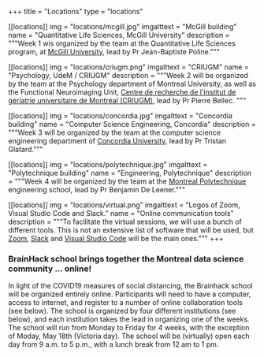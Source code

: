 +++
title = "Locations"
type = "locations"

[[locations]]
  img = "locations/mcgill.jpg"
  imgalttext = "McGill building"
  name = "Quantitative Life Sciences, McGill University"
  description = """Week 1 wis organized by the team at the Quantitative Life Sciences program, at [McGill University](https://mcgill.ca), lead by Pr Jean-Baptiste Poline."""  

[[locations]]
  img = "locations/criugm.png"
  imgalttext = "CRIUGM"
  name = "Psychology, UdeM / CRIUGM"
  description = """Week 2 will be organized by the team at the Psychology department of Montreal University, as well as the Functional Neuroimaging Unit, [Centre de recherche de l'institut de gériatrie universitaire de Montréal (CRIUGM)](https://www.criugm.qc.ca/fr/contact.html), lead by Pr Pierre Bellec.
"""

[[locations]]
  img = "locations/concordia.jpg"
  imgalttext = "Concordia building"
  name = "Computer Science Engineering, Concordia"
  description = """Week 3 will be organized by the team at the computer science engineering department of [Concordia University](https://www.concordia.ca/), lead by Pr Tristan Glatard."""

[[locations]]
  img = "locations/polytechnique.jpg"
  imgalttext = "Polytechnique building"
  name = "Engineering, Polytechnique"
  description = """Week 4 will be organized by the team at the [Montreal Polytechnique](https://www.polymtl.ca/) engineering school, lead by Pr Benjamin De Leener."""

[[locations]]
  img = "locations/virtual.png"
  imgalttext = "Logos of Zoom, Visual Studio Code and Slack."
  name = "Online communication tools"
  description = """To facilitate the virtual sessions, we will use a bunch of different tools. This is not an extensive list of software that will be used, but [Zoom](https://zoom.us), [Slack](https://slack.com) and [Visual Studio Code](https://code.visualstudio.com/) will be the main ones."""
+++

### BrainHack school brings together the Montreal data science community ... online!

In light of the COVID19 measures of social distancing, the Brainhack school will be organized entirely online. Participants will need to have a computer, access to internet, and register to a number of online collaboration tools (see below). The school is organized by four different institutions (see below), and each institution takes the lead in organizing one of the weeks. The school will run from Monday to Friday for 4 weeks, with the exception of Moday, May 18th (Victoria day). The school will be (virtually) open each day from 9 a.m. to 5 p.m., with a lunch break from 12 am to 1 pm.
